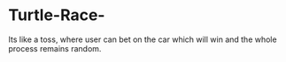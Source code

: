 # Turtle-Race-
Its like a toss, where user can bet on the car which will win and the whole process remains random.
